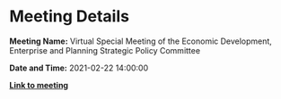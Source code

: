 # Meeting Details

**Meeting Name:** Virtual Special Meeting of the Economic Development, Enterprise and Planning Strategic Policy Committee

**Date and Time:** 2021-02-22 14:00:00

**<a href="https://www.limerick.ie/council/whats-on/special-meeting-economic-development-enterprise-and-planning-strategic-policy-2" target="_blank">Link to meeting</a>**

